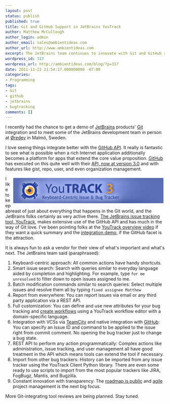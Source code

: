```yaml
---
layout: post
status: publish
published: true
title: Git and GitHub Support in JetBrains YouTrack
author: Matthew McCullough
author_login: admin
author_email: sales@ambientideas.com
author_url: http://www.ambientideas.com
excerpt: The JetBrains team continues to innovate with Git and GitHub support.
wordpress_id: 317
wordpress_url: http://ambientideas.com/blog/?p=317
date: 2011-11-22 21:54:17.000000000 -07:00
categories:
- Programming
tags:
- Git
- github
- jetbrains
- bugtracking
comments: []
---
```

<p>I recently had the chance to get a demo of <a href="http://jetbrains.com">JetBrains</a> products' <a href="http://git-scm.com/">Git</a> integration and to meet some of the JetBrains development team in person at <a href="http://oredev.org/2011">Øredev</a> in Malmö, Sweden.</p>

<p>I love seeing things integrate better with the <a href="http://developer.github.com/v3/">GitHub API</a>. It really is fantastic to see what is possible when a rich Internet application additionally becomes a platform for apps that extend the core value proposition. <a href="http://github.com">GitHub</a> has executed on this quite well with their <a href="http://developer.github.com/v3/">API, now at version 3.0</a> and with features like gist, repo, user, and even organization management.</p>

<p><img src="/blog/wp-content/uploads/2011/11/youtrack-issue-bug-tracker-jetbrains.jpg" alt="Youtrack issue bug tracker jetbrains" title="youtrack-issue-bug-tracker-jetbrains.jpg" border="0" width="483" height="89" style="float:right;" />I like to keep abreast of just about everything that happens in the Git world, and the JetBrains folks certainly as very active there. <a href="http://www.jetbrains.com/youtrack/">The JetBrains issue tracking tool, YouTrack</a>, makes extensive use of the GitHub API and has much in the way of Git love. I've been pointing folks at the <a href="http://tv.jetbrains.net/videocontent/youtrack-overview">YouTrack overview video</a> if they want a quick summary and the <a href="http://tv.jetbrains.net/videocontent/youtrack-github-integration">integration demo</a>, if the GitHub facet is the attraction.</p>

<p>It is always fun to ask a vendor for their view of what's important and what's next. The JetBrains team said (paraphrased):</p>

<p>
<ol>
<li>Keyboard-centric approach: All common actions have handy shortcuts.</li>

<li>Smart issue search: Search with queries similar to everyday language aided by completion and highlighting. For example, type <code>for me unresolved</code> to filter down to open issues assigned to me.</li>

<li>Batch modification commands similar to search queries: Select multiple issues and resolve them all by typing <code>fixed assignee Matthew</code></li>

<li>Report from everywhere: You can report issues via email or any third party application via a REST API.</li>

<li>Full customization: You can define and use new attributes for your bug tracking and <a href="http://tv.jetbrains.net/videocontent/youtrack-customizable-workflow-overview">create workflows</a> using a YouTrack workflow editor with a domain-specific language.</li>

<li>Integration with VCSs via <a href="http://www.jetbrains.com/teamcity/">TeamCity</a> and native integration with <a href="http://www.github.com">GitHub</a>: You can specify an Issue ID and command to be applied to the issue right from commit comment. No opening the bug tracker just to change a bug state.</li>

<li>REST API to perform any action programmatically: Complex actions like administration, issue tracking, and user management all have good treatment in the API which means tools can extend the tool if necessary.</li>

<li>Import from other bug trackers: History can be imported from any issue tracker using the YouTrack Client Python library. There are even some ready to use scripts to import from the most popular trackers like JIRA, FogBugz, Mantis, and Bugzilla.</li>

<li>Constant innovation with transparency: The <a href="http://www.jetbrains.com/youtrack/roadmap/index.html">roadmap is public</a> and <a href="http://agilemanifesto.org/">agile</a> project management is the next big focus.</li>
</ol>

<p>More Git-integrating tool reviews are being planned. Stay tuned.</p>
